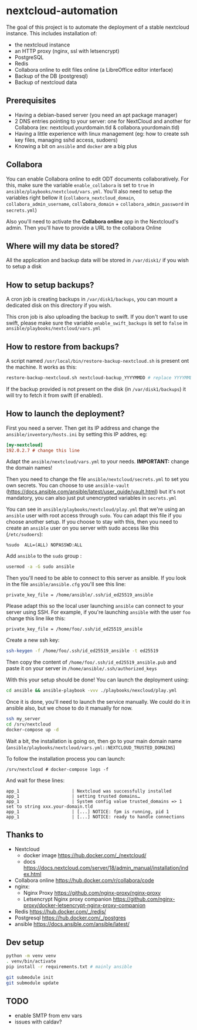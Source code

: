 # nextcloud-automation

The goal of this project is to automate the deployment of a stable nextcloud instance. This includes installation of:

- the nextcloud instance
- an HTTP proxy (nginx, ssl with letsencrypt)
- PostgreSQL
- Redis
- Collabora online to edit files online (a LibreOffice editor interface)
- Backup of the DB (postgresql)
- Backup of nextcloud data

## Prerequisites

- Having a debian-based server (you need an apt package manager)
- 2 DNS entries pointing to your server: one for NextCloud and another for Collabora (ex: nextcloud.yourdomain.tld & collabora.yourdomain.tld)
- Having a little experience with linux management (eg: how to create ssh key files, managing sshd access, sudoers)
- Knowing a bit on `ansible` and `docker` are a big plus

## Collabora

You can enable Collabora online to edit ODT documents collaboratively. For this, make sure the variable `enable_collabora` is set to `true` in `ansible/playbooks/nextcloud/vars.yml`. You'll also need to setup the variables right bellow it (`collabora_nextcloud_domain`, `collabora_admin_username`, `collabora_domain` + `collabora_admin_password` in `secrets.yml`)

Also you'll need to activate the **Collabora online** app in the Nextcloud's admin. Then you'll have to provide a URL to the collabora Online

## Where will my data be stored?

All the application and backup data will be stored in `/var/disk1/` if you wish to setup a disk

## How to setup backups?

A cron job is creating backups in `/var/disk1/backups`, you can mount a dedicated disk on this directory if you wish.

This cron job is also uploading the backup to swift. If you don't want to use swift, please make sure the variable `enable_swift_backups` is set to `false` in `ansible/playbooks/nextcloud/vars.yml`

## How to restore from backups?

A script named `/usr/local/bin/restore-backup-nextcloud.sh` is present ont the machine. It works as this:

```bash
restore-backup-nextcloud.sh nextcloud-backup_YYYYMMDD # replace YYYYMMDD my the actual date of the backup
```

If the backup provided is not present on the disk (in `/var/disk1/backups`) it will try to fetch it from swift (if enabled).

## How to launch the deployment?

First you need a server. Then get its IP address and change the `ansible/inventory/hosts.ini` by setting this IP addres, eg:

```ini
[my-nextcloud]
192.0.2.7 # change this line
```

Adapt the `ansible/nextcloud/vars.yml` to your needs. **IMPORTANT:** change the domain names!

Then you need to change the file `ansible/nextcloud/secrets.yml` to set you own secrets. You can choose to use `ansible-vault` (https://docs.ansible.com/ansible/latest/user_guide/vault.html) but it's not mandatory, you can also just put unencrypted variables in `secrets.yml`

You can see in `ansible/playbooks/nextcloud/play.yml` that we're using an `ansible` user with root access through `sudo`. You can adapt this file if you choose another setup. If you choose to stay with this, then you need to create an `ansible` user on you server with sudo access like this (`/etc/sudoers`):

```
%sudo  ALL=(ALL) NOPASSWD:ALL
```

Add `ansible` to the `sudo` group :

```bash
usermod -a -G sudo ansible
```

Then you'll need to be able to connect to this server as ansible. If you look in the file `ansible/ansible.cfg` you'll see this line:

```
private_key_file = /home/ansible/.ssh/id_ed25519_ansible
```

Please adapt this so the local user launching `ansible` can connect to your server using SSH. For example, if you're launching `ansible` with the user `foo` change this line like this:

```
private_key_file = /home/foo/.ssh/id_ed25519_ansible
```

Create a new ssh key:

```bash
ssh-keygen -f /home/foo/.ssh/id_ed25519_ansible -t ed25519
```

Then copy the content of `/home/foo/.ssh/id_ed25519_ansible.pub` and paste it on your server in `/home/ansible/.ssh/authorized_keys`

With this your setup should be done! You can launch the deployment using:

```bash
cd ansible && ansible-playbook -vvv ./playbooks/nexcloud/play.yml
```

Once it is done, you'll need to launch the service manually. We could do it in ansible also, but we chose to do it manually for now.

```bash
ssh my_server
cd /srv/nextcloud
docker-compose up -d
```

Wait a bit, the installation is going on, then go to your main domain name (`ansible/playbooks/nextcloud/vars.yml::NEXTCLOUD_TRUSTED_DOMAINS`)

To follow the installation process you can launch:

```shell
/srv/nextcloud # docker-compose logs -f
```

And wait for these lines:

```
app_1                    | Nextcloud was successfully installed
app_1                    | setting trusted domains…
app_1                    | System config value trusted_domains => 1 set to string xxx.your-domain.tld
app_1                    | [...] NOTICE: fpm is running, pid 1
app_1                    | [...] NOTICE: ready to handle connections
```

## Thanks to

- Nextcloud
    - docker image https://hub.docker.com/_/nextcloud/
    - docs https://docs.nextcloud.com/server/18/admin_manual/installation/index.html
- Collabora online https://hub.docker.com/r/collabora/code
- nginx:
    - Nginx Proxy https://github.com/nginx-proxy/nginx-proxy
    - Letsencrypt Nginx proxy companion https://github.com/nginx-proxy/docker-letsencrypt-nginx-proxy-companion
- Redis https://hub.docker.com/_/redis/
- Postgresql https://hub.docker.com/_/postgres
- ansible https://docs.ansible.com/ansible/latest/


## Dev setup

```bash
python -m venv venv
. venv/bin/activate
pip install -r requirements.txt # mainly ansible

git submodule init
git submodule update
```

## TODO

- enable SMTP from env vars
- issues with caldav?

